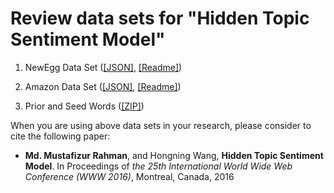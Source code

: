 # <a name="data_www2016"></a>Review data sets for "Hidden Topic Sentiment Model"
1. NewEgg Data Set ([[JSON]](), [[Readme]]())

2. Amazon Data Set ([[JSON]](), [[Readme]]())

3. Prior and Seed Words ([[ZIP]]())

When you are using above data sets in your research, please consider to cite the following paper:
- **Md. Mustafizur Rahman**, and Hongning Wang, **Hidden Topic Sentiment Model**. In Proceedings of _the 25th International World Wide Web Conference (WWW 2016)_, Montreal, Canada, 2016
